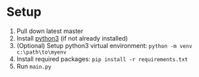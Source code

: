 # Setup

1. Pull down latest master
2. Install [python3](https://www.python.org/downloads/) (if not already installed)
3. (Optional) Setup python3 virtual environment: `python -m venv c:\path\to\myenv`
4. Install required packages: `pip install -r requirements.txt`
5. Run `main.py`
